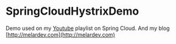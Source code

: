 # SpringCloudHystrixDemo
Demo used on my [Youtube](https://youtube.com/melardev) playlist on Spring Cloud. And my blog [http://melardev.com](http://melardev.com)
